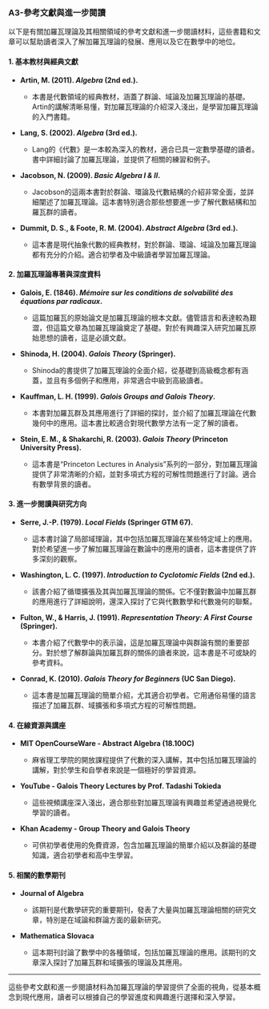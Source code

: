 ### **A3-參考文獻與進一步閱讀**

以下是有關加羅瓦理論及其相關領域的參考文獻和進一步閱讀材料，這些書籍和文章可以幫助讀者深入了解加羅瓦理論的發展、應用以及它在數學中的地位。

#### **1. 基本教材與經典文獻**

- **Artin, M. (2011). *Algebra* (2nd ed.).**  
  - 本書是代數領域的經典教材，涵蓋了群論、域論及加羅瓦理論的基礎。Artin的講解清晰易懂，對加羅瓦理論的介紹深入淺出，是學習加羅瓦理論的入門書籍。

- **Lang, S. (2002). *Algebra* (3rd ed.).**  
  - Lang的《代數》是一本較為深入的教材，適合已具一定數學基礎的讀者。書中詳細討論了加羅瓦理論，並提供了相關的練習和例子。

- **Jacobson, N. (2009). *Basic Algebra I & II*.**  
  - Jacobson的這兩本書對於群論、環論及代數結構的介紹非常全面，並詳細闡述了加羅瓦理論。這本書特別適合那些想要進一步了解代數結構和加羅瓦群的讀者。

- **Dummit, D. S., & Foote, R. M. (2004). *Abstract Algebra* (3rd ed.).**  
  - 這本書是現代抽象代數的經典教材，對於群論、環論、域論及加羅瓦理論都有充分的介紹。適合初學者及中級讀者學習加羅瓦理論。

#### **2. 加羅瓦理論專著與深度資料**

- **Galois, E. (1846). *Mémoire sur les conditions de solvabilité des équations par radicaux*.**  
  - 這篇加羅瓦的原始論文是加羅瓦理論的根本文獻。儘管語言和表達較為艱澀，但這篇文章為加羅瓦理論奠定了基礎。對於有興趣深入研究加羅瓦原始思想的讀者，這是必讀文獻。

- **Shinoda, H. (2004). *Galois Theory* (Springer).**  
  - Shinoda的書提供了加羅瓦理論的全面介紹，從基礎到高級概念都有涵蓋，並且有多個例子和應用，非常適合中級到高級讀者。

- **Kauffman, L. H. (1999). *Galois Groups and Galois Theory*.**  
  - 本書對加羅瓦群及其應用進行了詳細的探討，並介紹了加羅瓦理論在代數幾何中的應用。這本書比較適合對現代數學方法有一定了解的讀者。

- **Stein, E. M., & Shakarchi, R. (2003). *Galois Theory* (Princeton University Press).**  
  - 這本書是“Princeton Lectures in Analysis”系列的一部分，對加羅瓦理論提供了非常清晰的介紹，並對多項式方程的可解性問題進行了討論。適合有數學背景的讀者。

#### **3. 進一步閱讀與研究方向**

- **Serre, J.-P. (1979). *Local Fields* (Springer GTM 67).**  
  - 這本書討論了局部域理論，其中包括加羅瓦理論在某些特定域上的應用。對於希望進一步了解加羅瓦理論在數論中的應用的讀者，這本書提供了許多深刻的觀察。

- **Washington, L. C. (1997). *Introduction to Cyclotomic Fields* (2nd ed.).**  
  - 該書介紹了循環擴張及其與加羅瓦理論的關係。它不僅對數論中加羅瓦群的應用進行了詳細說明，還深入探討了它與代數數學和代數幾何的聯繫。

- **Fulton, W., & Harris, J. (1991). *Representation Theory: A First Course* (Springer).**  
  - 本書介紹了代數學中的表示論，這是加羅瓦理論中與群論有關的重要部分。對於想了解群論與加羅瓦群的關係的讀者來說，這本書是不可或缺的參考資料。

- **Conrad, K. (2010). *Galois Theory for Beginners* (UC San Diego).**  
  - 這本書是加羅瓦理論的簡單介紹，尤其適合初學者。它用通俗易懂的語言描述了加羅瓦群、域擴張和多項式方程的可解性問題。

#### **4. 在線資源與講座**

- **MIT OpenCourseWare - Abstract Algebra (18.100C)**  
  - 麻省理工學院的開放課程提供了代數的深入講解，其中包括加羅瓦理論的講解，對於學生和自學者來說是一個極好的學習資源。
  
- **YouTube - Galois Theory Lectures by Prof. Tadashi Tokieda**  
  - 這些視頻講座深入淺出，適合那些對加羅瓦理論有興趣並希望通過視覺化學習的讀者。

- **Khan Academy - Group Theory and Galois Theory**  
  - 可供初學者使用的免費資源，包含加羅瓦理論的簡單介紹以及群論的基礎知識，適合初學者和高中生學習。

#### **5. 相關的數學期刊**

- **Journal of Algebra**
  - 該期刊是代數學研究的重要期刊，發表了大量與加羅瓦理論相關的研究文章，特別是在域論和群論方面的最新研究。

- **Mathematica Slovaca**
  - 這本期刊討論了數學中的各種領域，包括加羅瓦理論的應用。該期刊的文章深入探討了加羅瓦群和域擴張的理論及其應用。

---

這些參考文獻和進一步閱讀材料為加羅瓦理論的學習提供了全面的視角，從基本概念到現代應用，讀者可以根據自己的學習進度和興趣進行選擇和深入學習。